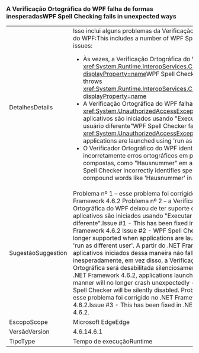 ### <a name="wpf-spell-checking-fails-in-unexpected-ways"></a><span data-ttu-id="531ad-101">A Verificação Ortográfica do WPF falha de formas inesperadas</span><span class="sxs-lookup"><span data-stu-id="531ad-101">WPF Spell Checking fails in unexpected ways</span></span>

|   |   |
|---|---|
|<span data-ttu-id="531ad-102">Detalhes</span><span class="sxs-lookup"><span data-stu-id="531ad-102">Details</span></span>|<span data-ttu-id="531ad-103">Isso inclui alguns problemas da Verificação Ortográfica do WPF:</span><span class="sxs-lookup"><span data-stu-id="531ad-103">This includes a number of WPF Spell Checker issues:</span></span><ul><li><span data-ttu-id="531ad-104">Às vezes, a Verificação Ortográfica do WPF gera <xref:System.Runtime.InteropServices.COMException?displayProperty=name></span><span class="sxs-lookup"><span data-stu-id="531ad-104">WPF Spell Checker sometimes throws <xref:System.Runtime.InteropServices.COMException?displayProperty=name></span></span></li><li><span data-ttu-id="531ad-105">A Verificação Ortográfica do WPF falha com <xref:System.UnauthorizedAccessException> quando aplicativos são iniciados usando "Executar como usuário diferente"</span><span class="sxs-lookup"><span data-stu-id="531ad-105">WPF Spell Checker fails with <xref:System.UnauthorizedAccessException> when applications are launched using 'run as different user'</span></span></li><li><span data-ttu-id="531ad-106">O Verificador Ortográfico do WPF identifica incorretamente erros ortográficos em palavras compostas, como "Hausnummer" em alemão.</span><span class="sxs-lookup"><span data-stu-id="531ad-106">WPF Spell Checker incorrectly identifies spelling errors in compound words like 'Hausnummer' in German.</span></span></li></ul>|
|<span data-ttu-id="531ad-107">Sugestão</span><span class="sxs-lookup"><span data-stu-id="531ad-107">Suggestion</span></span>|<span data-ttu-id="531ad-108">Problema nº 1 – esse problema foi corrigido no .NET Framework 4.6.2 Problema nº 2 – a Verificação Ortográfica do WPF deixou de ter suporte quando aplicativos são iniciados usando "Executar como usuário diferente".</span><span class="sxs-lookup"><span data-stu-id="531ad-108">Issue #1 - This has been fixed in .NET Framework 4.6.2 Issue #2 - WPF Spell Checker is no longer supported when applications are launched using 'run as different user'.</span></span> <span data-ttu-id="531ad-109">A partir do .NET Framework 4.6.2, aplicativos iniciados dessa maneira não falharão inesperadamente, em vez disso, a Verificação Ortográfica será desabilitada silenciosamente.</span><span class="sxs-lookup"><span data-stu-id="531ad-109">Starting .NET Framework 4.6.2, applications launched in this manner will no longer crash unexpectedly - instead the Spell Checker will be silently disabled.</span></span> <span data-ttu-id="531ad-110">Problema nº 3 – esse problema foi corrigido no .NET Framework 4.6.2.</span><span class="sxs-lookup"><span data-stu-id="531ad-110">Issue #3 - This has been fixed in .NET Framework 4.6.2.</span></span>|
|<span data-ttu-id="531ad-111">Escopo</span><span class="sxs-lookup"><span data-stu-id="531ad-111">Scope</span></span>|<span data-ttu-id="531ad-112">Microsoft Edge</span><span class="sxs-lookup"><span data-stu-id="531ad-112">Edge</span></span>|
|<span data-ttu-id="531ad-113">Versão</span><span class="sxs-lookup"><span data-stu-id="531ad-113">Version</span></span>|<span data-ttu-id="531ad-114">4.6.1</span><span class="sxs-lookup"><span data-stu-id="531ad-114">4.6.1</span></span>|
|<span data-ttu-id="531ad-115">Tipo</span><span class="sxs-lookup"><span data-stu-id="531ad-115">Type</span></span>|<span data-ttu-id="531ad-116">Tempo de execução</span><span class="sxs-lookup"><span data-stu-id="531ad-116">Runtime</span></span>|

